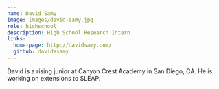 ```yaml
---
name: David Samy
image: images/david-samy.jpg
role: highschool
description: High School Research Intern
links:
  home-page: http://davidsamy.com/
  github: davidasamy
---
```


David is a rising junior at Canyon Crest Academy in San Diego, CA. He is working on extensions to SLEAP.